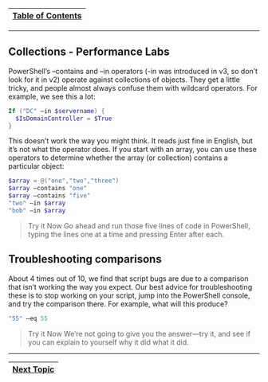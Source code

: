 |[Table of Contents](/00-Table-of-Contents.md)|
|---|

---

## Collections - Performance Labs

PowerShell’s –contains and –in operators (-in was introduced in v3, so don’t look for it in v2) operate against collections of objects. They get a little tricky, and people almost always confuse them with wildcard operators. For example, we see this a lot:

```powershell
If ("DC" –in $servername) {
  $IsDomainController = $True
}
```
This doesn’t work the way you might think. It reads just fine in English, but it’s not what the operator does. If you start with an array, you can use these operators to determine whether the array (or collection) contains a particular object:
```powershell
$array = @("one","two","three")
$array –contains "one"
$array –contains "five"
"two" –in $array
"bob" –in $array
```
> Try it Now
Go ahead and run those five lines of code in PowerShell, typing the lines one at a time and pressing Enter after each.

## Troubleshooting comparisons
About 4 times out of 10, we find that script bugs are due to a comparison that isn’t working the way you expect. Our best advice for troubleshooting these is to stop working on your script, jump into the PowerShell console, and try the comparison there. For example, what will this produce?
```powershell
"55" –eq 55
```
> Try it Now
We’re not going to give you the answer—try it, and see if you can explain to yourself why it did what it did.

---

|[Next Topic](/03_Powershell_Commands/01_Anatomy_of_a_command.md)|
|---|

